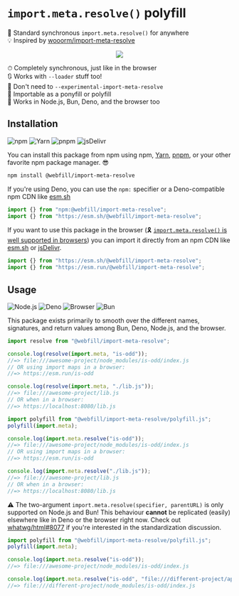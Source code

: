 # `import.meta.resolve()` polyfill

🎯 Standard synchronous `import.meta.resolve()` for anywhere \
💡 Inspired by [wooorm/import-meta-resolve]

<div align="center">

![](https://i.imgur.com/9E9Mu1q.png)

</div>

⏱ Completely synchronous, just like in the browser \
🔃 Works with `--loader` stuff too! \
🌳 Don't need to `--experimental-import-meta-resolve` \
🦄 Importable as a ponyfill or polyfill \
🧅 Works in Node.js, Bun, Deno, and the browser too

## Installation

![npm](https://img.shields.io/static/v1?style=for-the-badge&message=npm&color=CB3837&logo=npm&logoColor=FFFFFF&label=)
![Yarn](https://img.shields.io/static/v1?style=for-the-badge&message=Yarn&color=2C8EBB&logo=Yarn&logoColor=FFFFFF&label=)
![pnpm](https://img.shields.io/static/v1?style=for-the-badge&message=pnpm&color=222222&logo=pnpm&logoColor=F69220&label=)
![jsDelivr](https://img.shields.io/static/v1?style=for-the-badge&message=jsDelivr&color=E84D3D&logo=jsDelivr&logoColor=FFFFFF&label=)

You can install this package from npm using npm, [Yarn], [pnpm], or your other
favorite npm package manager. 😎

```sh
npm install @webfill/import-meta-resolve
```

If you're using Deno, you can use the `npm:` specifier or a Deno-compatible npm
CDN like [esm.sh]

```js
import {} from "npm:@webfill/import-meta-resolve";
import {} from "https://esm.sh/@webfill/import-meta-resolve";
```

If you want to use this package in the browser (🎗️ [`import.meta.resolve()` is
well supported in browsers]) you can import it directly from an npm CDN like
[esm.sh] or [jsDelivr].

```js
import {} from "https://esm.sh/@webfill/import-meta-resolve";
import {} from "https://esm.run/@webfill/import-meta-resolve";
```

## Usage

![Node.js](https://img.shields.io/static/v1?style=for-the-badge&message=Node.js&color=339933&logo=Node.js&logoColor=FFFFFF&label=)
![Deno](https://img.shields.io/static/v1?style=for-the-badge&message=Deno&color=000000&logo=Deno&logoColor=FFFFFF&label=)
![Browser](https://img.shields.io/static/v1?style=for-the-badge&message=Browser&color=4285F4&logo=Google+Chrome&logoColor=FFFFFF&label=)
![Bun](https://img.shields.io/static/v1?style=for-the-badge&message=Bun&color=000000&logo=Bun&logoColor=FFFFFF&label=)

This package exists primarily to smooth over the different names, signatures,
and return values among Bun, Deno, Node.js, and the browser.

```js
import resolve from "@webfill/import-meta-resolve";

console.log(resolve(import.meta, "is-odd"));
//=> file:///awesome-project/node_modules/is-odd/index.js
// OR using import maps in a browser:
//=> https://esm.run/is-odd

console.log(resolve(import.meta, "./lib.js"));
//=> file:///awesome-project/lib.js
// OR when in a browser:
//=> https://localhost:8080/lib.js
```

```js
import polyfill from "@webfill/import-meta-resolve/polyfill.js";
polyfill(import.meta);

console.log(import.meta.resolve("is-odd"));
//=> file:///awesome-project/node_modules/is-odd/index.js
// OR using import maps in a browser:
//=> https://esm.run/is-odd

console.log(import.meta.resolve("./lib.js"));
//=> file:///awesome-project/lib.js
// OR when in a browser:
//=> https://localhost:8080/lib.js
```

⚠️ The two-argument `import.meta.resolve(specifier, parentURL)` is only
supported on Node.js and Bun! This behaviour **cannot** be replicated (easily)
elsewhere like in Deno or the browser right now. Check out [whatwg/html#8077] if
you're interested in the standardization discussion.

```js
import polyfill from "@webfill/import-meta-resolve/polyfill.js";
polyfill(import.meta);

console.log(import.meta.resolve("is-odd"));
//=> file:///awesome-project/node_modules/is-odd/index.js

console.log(import.meta.resolve("is-odd", "file:///different-project/app.js"));
//=> file:///different-project/node_modules/is-odd/index.js
```

<!-- prettier-ignore-start -->
[yarn]: https://yarnpkg.com/
[pnpm]: https://pnpm.io/
[wooorm/import-meta-resolve]: https://github.com/wooorm/import-meta-resolve
[whatwg/html#8077]: https://github.com/whatwg/html/issues/8077
[esm.sh]: https://esm.sh/
[jsdelivr]: https://www.jsdelivr.com/esm
[`import.meta.resolve()` is well supported in browsers]: https://caniuse.com/mdn-javascript_operators_import_meta_resolve
<!-- prettier-ignore-end -->
